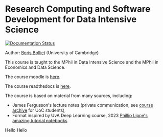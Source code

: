 
Research Computing and Software Development for Data Intensive Science
=======================================================================

[![Documentation Status](https://readthedocs.org/projects/researchcomputing/badge/?version=latest)](https://researchcomputing.readthedocs.io/en/latest/?badge=latest)


Author: [Boris Bolliet](https://github.com/borisbolliet) (University of Cambridge)

This course is taught to the MPhil in Data Intensive Science and the MPhil in Economics and Data Science.

The course moodle is [here](https://www.vle.cam.ac.uk/course/view.php?id=252189).

The course readthedocs is [here](https://researchcomputing.readthedocs.io/en/latest/).


The course is based on material from many sources, including:
- James Fergusson's lecture notes (private communication, see [course archive](https://gitlab.developers.cam.ac.uk/phy/data-intensive-science-mphil/lecture-materials/c1_research_computing/-/tree/main/course_archive?ref_type=heads) for UoC students),
- Format inspired by UvA Deep Learning course, 2023 [Phillip Lippe's amazing tutorial notebooks](https://uvadlc-notebooks.readthedocs.io/en/latest/).

Hello
Hello

